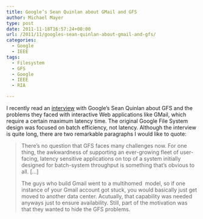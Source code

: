 ```yaml
---
title: Google’s Sean Quinlan about GMail and GFS
author: Michael Mayer
type: post
date: 2011-11-18T16:57:24+00:00
url: /2011/11/googles-sean-quinlan-about-gmail-and-gfs/
categories:
  - Google
  - IEEE
tags:
  - Filesystem
  - GFS
  - Google
  - IEEE
  - RIA

---
```

I recently read an [interview][1] with Google&#8217;s Sean Quinlan about GFS and the problems they faced with interactive Web applications like GMail, which require a certain maximum latency time. The original Google File System design was focused on batch efficiency, not latency. Although the interview is quite long, there are two remarkable paragraphs I would like to quote:

> There&#8217;s no question that GFS faces many challenges now. For one thing, the awkwardness of supporting an ever-growing fleet of user-facing, latency sensitive applications on top of a system initially designed for batch-system throughput is something that&#8217;s obvious to all. [&#8230;]
> 
> The guys who build Gmail went to a multihomed  model, so if one instance of your Gmail account got stuck, you would basically just get moved to another data center. Acutually, that capability was needed anyways just to ensure availability. Still, part of the motivation was that they wanted to hide the GFS problems.

 [1]: http://queue.acm.org/detail.cfm?id=1594206